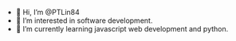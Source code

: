 - 👋 Hi, I’m @PTLin84
- 👀 I’m interested in software development.
- 🌱 I’m currently learning javascript web development and python.

<!---
PTLin84/PTLin84 is a ✨ special ✨ repository because its `README.md` (this file) appears on your GitHub profile.
You can click the Preview link to take a look at your changes.
--->
